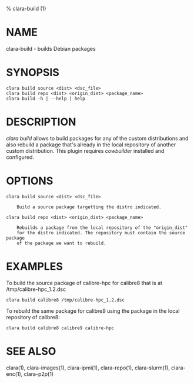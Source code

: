 % clara-build (1)

# NAME

clara-build - builds Debian packages

# SYNOPSIS

    clara build source <dist> <dsc_file>
    clara build repo <dist> <origin_dist> <package_name>
    clara build -h | --help | help


# DESCRIPTION

*clara build* allows to build packages for any of the custom distributions
and also rebuild a package that's already in the local repository of another
custom distribution.
This plugin requires *cowbuilder* installed and configured.

# OPTIONS

    clara build source <dist> <dsc_file> 

        Build a source package targetting the distro indicated.

    clara build repo <dist> <origin_dist> <package_name>

        Rebuilds a package from the local repository of the "origin_dist"
        for the distro indicated. The repository must contain the source package
        of the package we want to rebuild.


# EXAMPLES

To build the source package of calibre-hpc for calibre8 that is at /tmp/calibre-hpc_1.2.dsc

    clara build calibre8 /tmp/calibre-hpc_1.2.dsc

To rebuild the same package for calibre9 using the package in the local repository
of calibre8:

    clara build calibre8 calibre9 calibre-hpc


# SEE ALSO

clara(1), clara-images(1), clara-ipmi(1), clara-repo(1), clara-slurm(1), clara-enc(1), clara-p2p(1)
